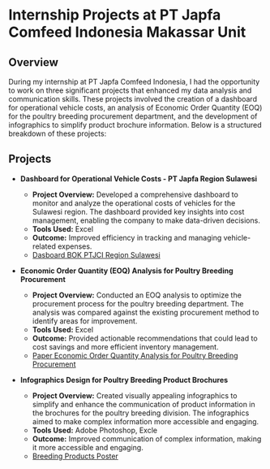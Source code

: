 # Internship Projects at PT Japfa Comfeed Indonesia Makassar Unit

## Overview
During my internship at PT Japfa Comfeed Indonesia, I had the opportunity to work on three significant projects that enhanced my data analysis and communication skills. These projects involved the creation of a dashboard for operational vehicle costs, an analysis of Economic Order Quantity (EOQ) for the poultry breeding procurement department, and the development of infographics to simplify product brochure information. Below is a structured breakdown of these projects:

## Projects
- **Dashboard for Operational Vehicle Costs - PT Japfa Region Sulawesi**
  - **Project Overview:** Developed a comprehensive dashboard to monitor and analyze the operational costs of vehicles for the Sulawesi region. The dashboard provided key insights into cost management, enabling the company to make data-driven decisions.
  - **Tools Used:** Excel
  - **Outcome:** Improved efficiency in tracking and managing vehicle-related expenses.
  - [Dasboard BOK PTJCI Region Sulawesi](https://github.com/rizalarb/Internship-Projects-at-PT-Japfa-Comfeed-Indonesia-Makassar-Unit/blob/master/Dasboard%20BOK%20PTJCI%20Region%20Sulawesi.xlsx)

- **Economic Order Quantity (EOQ) Analysis for Poultry Breeding Procurement**
  - **Project Overview:** Conducted an EOQ analysis to optimize the procurement process for the poultry breeding department. The analysis was compared against the existing procurement method to identify areas for improvement.
  - **Tools Used:** Excel
  - **Outcome:** Provided actionable recommendations that could lead to cost savings and more efficient inventory management.
  - [Paper Economic Order Quantity Analysis for Poultry Breeding Procurement](https://github.com/rizalarb/Internship-Projects-at-PT-Japfa-Comfeed-Indonesia-Makassar-Unit/blob/master/Paper%20Economic%20Order%20Kuantity%20Sampo%20di%20PT%20Japfa%20Comfeed.pdf)

- **Infographics Design for Poultry Breeding Product Brochures**
  - **Project Overview:** Created visually appealing infographics to simplify and enhance the communication of product information in the brochures for the poultry breeding division. The infographics aimed to make complex information more accessible and engaging.
  - **Tools Used:** Adobe Photoshop, Excle
  - **Outcome:** Improved communication of complex information, making it more accessible and engaging.
  - [Breeding Products Poster](https://github.com/rizalarb/Internship-Projects-at-PT-Japfa-Comfeed-Indonesia-Makassar-Unit/blob/master/Breeding%20Products%20Poster.jpg)
